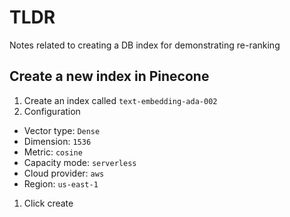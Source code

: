 # TLDR

Notes related to creating a DB index for demonstrating re-ranking

## Create a new index in Pinecone

1. Create an index called `text-embedding-ada-002`
1. Configuration
  - Vector type: `Dense`
  - Dimension: `1536`
  - Metric: `cosine`
  - Capacity mode: `serverless`
  - Cloud provider: `aws`
  - Region: `us-east-1`
1. Click create